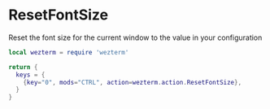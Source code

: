 # ResetFontSize

Reset the font size for the current window to the value in your configuration

```lua
local wezterm = require 'wezterm'

return {
  keys = {
    {key="0", mods="CTRL", action=wezterm.action.ResetFontSize},
  }
}
```


